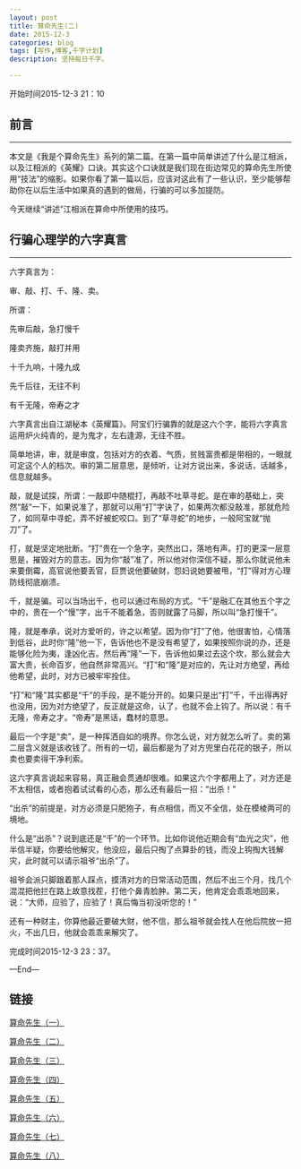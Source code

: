 ```yaml
---
layout: post
title: 算命先生(二)
date: 2015-12-3
categories: blog
tags: [写作,博客,千字计划]
description: 坚持每日千字。

---
```

开始时间2015-12-3 21：10
## 前言
***
本文是《我是个算命先生》系列的第二篇。在第一篇中简单讲述了什么是江相派，以及江相派的《英耀》口诀。其实这个口诀就是我们现在街边常见的算命先生所使用“技法”的缩影。如果你看了第一篇以后，应该对这此有了一些认识，至少能够帮助你在以后生活中如果真的遇到的做局，行骗的可以多加提防。

今天继续“讲述”江相派在算命中所使用的技巧。
## 行骗心理学的六字真言
***
六字真言为：

审、敲、打、千、隆、卖。

所谓：

先审后敲，急打慢千

隆卖齐施，敲打并用

十千九响，十隆九成

先千后往，无往不利

有千无隆，帝寿之才

六字真言出自江湖秘本《英耀篇》。阿宝们行骗靠的就是这六个字，能将六字真言运用炉火纯青的，是为鬼才，左右逢源，无往不胜。

简单地讲，审，就是审度，包括对方的衣着、气质，贫贱富贵都是带相的，一眼就可定这个人的档次。审的第二层意思，是倾听，让对方说出来，多说话，话越多，信息就越多。

敲，就是试探，所谓：一敲即中随棍打，再敲不吐草寻蛇。是在审的基础上，突然“敲”一下，如果说准了，那就可以用“打”字诀了，如果两次都没敲准，那就危险了，如同草中寻蛇，弄不好被蛇咬口。到了“草寻蛇”的地步，一般阿宝就“抛刀”了。

打，就是坚定地批断。“打”贵在一个急字，突然出口，落地有声。打的更深一层意思是，摧毁对方的意志。因为你“敲”准了，所以他对你深信不疑，那么你就说他未来要倒霉，高官说他要丢官，巨贾说他要破财，怨妇说她要被甩，“打”得对方心理防线彻底崩溃。

千，就是骗。可以当场出千，也可以通过布局的方式。“千”是融汇在其他五个字之中的，贵在一个“慢”字，出千不能着急，否则就露了马脚，所以叫“急打慢千”。

隆，就是奉承，说对方爱听的，许之以希望。因为你“打”了他，他很害怕，心情落到低谷，此时你“隆”他一下，告诉他也不是没有希望了，如果按照你说的办，还是能够化险为夷，逢凶化吉。然后再“隆”一下，告诉他如果过去这个坎，那么就会大富大贵，长命百岁，他自然非常高兴。“打”和“隆”是对应的，先让对方绝望，再给他希望，此时，对方已被牢牢拴住。

“打”和“隆”其实都是“千”的手段，是不能分开的。如果只是出“打”千，千出得再好也没用，因为对方绝望了，反正就是这命，认了，也就不会上钩了。所以说：有千无隆，帝寿之才。“帝寿”是黑话，蠢材的意思。

最后一个字是“卖”，是一种挥洒自如的境界。你怎么说，对方就怎么听了。卖的第二层含义就是该收钱了。所有的一切，最后都是为了对方兜里白花花的银子，所以卖也要卖得干净利索。

这六字真言说起来容易，真正融会贯通却很难。如果这六个字都用上了，对方还是不太相信，或者抱着试试看的心态，那么还有最后一招：“出杀！”

“出杀”的前提是，对方必须是只肥狍子，有点相信，而又不全信，处在模棱两可的境地。

什么是“出杀”？说到底还是“千”的一个环节。比如你说他近期会有“血光之灾”，他半信半疑，你要给他解灾，他没应，最后只掏了点算卦的钱，而没上钩掏大钱解灾，此时就可以请示祖爷“出杀”了。

祖爷会派只脚跟着那人踩点，摸清对方的日常活动范围，然后不出三个月，找几个混混把他拦在路上故意找茬，打他个鼻青脸肿。第二天，他肯定会乖乖地回来，说：“大师，应验了，应验了！真后悔当初没听您的！”

还有一种财主，你算他最近要破大财，他不信，那么祖爷就会找人在他后院放一把火，不出几日，他就会乖乖来解灾了。
完成时间2015-12-3 23：37。

—End—




## 链接

[算命先生（一）](http://showhilllee.github.io/blog/2015/12/03/the-fortune-teller/)

[算命先生（二）](http://showhilllee.github.io/blog/2015/12/03/the-fortune-teller2/)

[算命先生（三）](http://showhilllee.github.io/blog/2015/12/04/the-fortune-teller3/)

[算命先生（四）](http://showhilllee.github.io/blog/2015/12/05/the-fortune-teller4/)

[算命先生（五）](http://showhilllee.github.io/blog/2015/12/06/the-fortune-teller5/)

[算命先生（六）](http://showhilllee.github.io/blog/2015/12/07/the-fortune-teller6/)

[算命先生（七）](http://showhilllee.github.io/blog/2015/12/08/the-fortune-teller7/)

[算命先生（八）](http://showhilllee.github.io/blog/2015/12/09/the-fortune-teller8/)